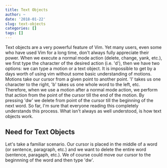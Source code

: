 ```yaml
---
title: Text Objects
author: ~
date: '2018-01-22'
slug: text-objects
categories: []
tags: []
---
```


Text objects are a very powerful feature of Vim. Yet many users, even some
who have used Vim for a long time, don't always fully appreciate their power.
When we execute a normal mode action (delete, change, yank, etc.), we first
type the character of the desired action (i.e. 'd'), then we have two options:
we can type a motion or a text object. It is impossible to get by a days worth
of using vim without some basic understanding of motions. Motions take our
cursor from a given point to another point. 'l' takes us one character to the
right, 'b' takes us one whole word to the left, etc. Therefore, when we use a
motion after a normal mode action, we perform that action from the point of the
cursor till the end of the motion. By pressing 'dw' we delete from point of the
cursor till the beginning of the next word. So far, I'm sure that everyone
reading this completely understands this process. What isn't always as well
understood, is how text objects work.

Need for Text Objects
---------------------

Let's take a familiar scenario. Our cursor is placed in the middle of a word (or
sentence, paragraph, etc.) and we want to delete the entire word (sentence,
paragaph, etc.). We of course could move our cursor to the beginnning of the
word and then type 'dw'.
